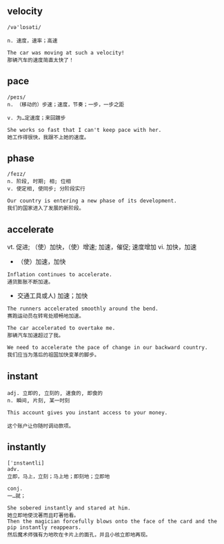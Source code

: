 ## velocity
```
/və'lɒsəti/

n. 速度，速率；高速

The car was moving at such a velocity!
那辆汽车的速度简直太快了！
```

## pace
```
/peɪs/
n. （移动的）步速；速度，节奏；一步，一步之距

v. 为…定速度；来回踱步

She works so fast that I can't keep pace with her.
她工作得很快，我跟不上她的速度。
```

## phase
```
/feɪz/
n. 阶段, 时期; 相; 位相
v. 使定相, 使同步; 分阶段实行

Our country is entering a new phase of its development.
我们的国家进入了发展的新阶段。
```

## accelerate
vt. 促进; （使）加快，（使）增速; 加速，催促; 速度增加 vi. 加快，加速
- （使）加速，加快
```
Inflation continues to accelerate.
通货膨胀不断加速。
```
- 交通工具或人) 加速；加快
```
The runners accelerated smoothly around the bend.
赛跑运动员在转弯处顺畅地加速。

The car accelerated to overtake me.
那辆汽车加速超过了我。

We need to accelerate the pace of change in our backward country. 
我们应当为落后的祖国加快变革的脚步。
```

## instant
```
adj. 立即的, 立刻的, 速食的, 即食的
n. 瞬间, 片刻, 某一时刻

This account gives you instant access to your money.

这个账户让你随时调动款项。
```

## instantly
```
[ˈɪnstəntli]
adv.
立即，马上，立刻；马上地；即刻地；立即地

conj.
一…就；

She sobered instantly and stared at him.
她立即地使沈著而且盯著他看。
Then the magician forcefully blows onto the face of the card and the pip instantly reappears.
然后魔术师强有力地吹在卡片上的面孔，并且小核立即地再现。
```